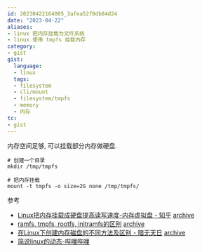 ```yaml
---
id: 20230422164005_3afea52f0db84d24
date: "2023-04-22"
aliases:
- linux 把内存挂载为文件系统
- linux 使用 tmpfs 挂载内存
category:
- gist
gist:
  language:
  - linux
  tags:
  - filesystem
  - cli/mount
  - filesystem/tmpfs
  - memory
  - 内存
tc:
- gist
---
```


内存空间足够, 可以挂载部分内存做硬盘.

```
# 创建一个目录
mkdir /tmp/tmpfs

# 把内存挂载
mount -t tmpfs -o size=2G none /tmp/tmpfs/
```

参考
* [Linux把内存挂载成硬盘提高读写速度-内存虚拟盘 - 知乎](https://zhuanlan.zhihu.com/p/67170890) [archive](https://web.archive.org/web/20230422085313/https://t.bilibili.com/785918357552496665)
* [ramfs, tmpfs, rootfs, initramfs的区别](https://flyflypeng.tech/%E5%86%85%E6%A0%B8/2017/06/14/ramfs-rootfs-initramfs%E7%9A%84%E5%8C%BA%E5%88%AB.html) [archive](https://web.archive.org/web/20230302130451/https://flyflypeng.tech/%E5%86%85%E6%A0%B8/2017/06/14/ramfs-rootfs-initramfs%E7%9A%84%E5%8C%BA%E5%88%AB.html)
* [在Linux下创建内存磁盘的不同方法及区别 - 暗无天日](http://blog.lujun9972.win/blog/2021/04/16/%E5%9C%A8linux%E4%B8%8B%E5%88%9B%E5%BB%BA%E5%86%85%E5%AD%98%E7%A3%81%E7%9B%98%E7%9A%84%E4%B8%8D%E5%90%8C%E6%96%B9%E6%B3%95%E5%8F%8A%E5%8C%BA%E5%88%AB/index.html) [archive](https://web.archive.org/web/20211020125218/http://blog.lujun9972.win/blog/2021/04/16/%E5%9C%A8linux%E4%B8%8B%E5%88%9B%E5%BB%BA%E5%86%85%E5%AD%98%E7%A3%81%E7%9B%98%E7%9A%84%E4%B8%8D%E5%90%8C%E6%96%B9%E6%B3%95%E5%8F%8A%E5%8C%BA%E5%88%AB/index.html)
* [简说linux的动态-哔哩哔哩](https://t.bilibili.com/785918357552496665)
